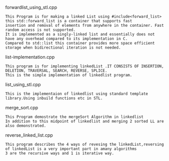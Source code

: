 forwardlist_using_stl.cpp

    This Program is for making a linked List using #include<forward_list> this std::forward_list is a container that supports fast 
    insertion and removal of elements from anywhere in the container. Fast random access is not supported. 
    It is implemented as a singly-linked list and essentially does not have any overhead compared to its implementation in C. 
    Compared to std::list this container provides more space efficient storage when bidirectional iteration is not needed.
   
   
list-implementation.cpp

    This program is for implementing linkedList .IT CONSISTS OF INSERTION, DELETION, TRAVERSAL, SEARCH, REVERSE, SPLICE.
    This is the simple implementation of linkedlist program.
  
  
list_using_stl.cpp

    This is the implementaion of linkedlist using standard template library.Using inbuild functions etc in STL.
    

merge_sort.cpp

    This Program demostrate the mergeSort Algorithm in linkedlist
    In addition to this midpoint of linkedlist and merging 2 sorted LL are also demonstrated.
    

reverse_linked_list.cpp

    This program describes the 4 ways of revesing the linkedList,reversing of linkedList is a very important part in amany algorithms
    3 are the recursive ways and 1 is iterative way.
    
    
